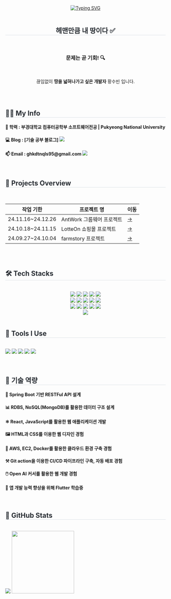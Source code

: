 <div align="center">
<a href="https://git.io/typing-svg"><img src="https://readme-typing-svg.herokuapp.com?font=Fira+Code&duration=3500&pause=1000&color=000000&width=435&lines=%F0%9F%91%8B+Hi%2C+there!+Thank+you+for+coming" alt="Typing SVG" /></a>
</br>
</br>
	


<h2 style="border-bottom: 1px solid #d8dee4; color: #282d33;">   헤맨만큼 내 땅이다 ✅</h2>
</br>
<h3> 문제는 곧 기회! 🔍</h3> <br> 
<p>끊임없이 <strong>땅을 넓혀나가고 싶은 개발자</strong> 황수빈 입니다.</p>

</br>
</br>

</div>
<div align="left">
<h2 style="border-bottom: 1px solid #d8dee4; color: #282d33;"> 👩‍💻 My Info </h2> 

<h4 align="left">📕 학력 : 부경대학교 컴퓨터공학부 소프트웨어전공 | Pukyeong National University</h4>
<h4 align="left">💻 Blog  : [기술 공부 블로그] <a href=https://subindev.tistory.com/> <img src="https://img.shields.io/badge/Tistory-000000?style=flat&logo=Tistory&logoColor=white&link=https://subindev.tistory.com/"> </a></h4>  <h4 align="left"> 📫 Email : ghkdtnqls95@gmail.com <a href=mailto:ghkdtnqls95@gmail.com> <img src="https://img.shields.io/badge/Gmail-EA4335?style=flat&logo=Gmail&logoColor=white&link=mailto:ghkdtnqls95@gmail.com"> </a> </h4>

</br>

<h2 style="border-bottom: 1px solid #d8dee4; color: #282d33;"> 📅 Projects Overview </h2> <br> 

| **작업 기한**        | **프로젝트 명**                     | **이동**  |
|-----------------|-------------------------------|-------|
| 24.11.16~24.12.26 | AntWork 그룹웨어 프로젝트     | [->](https://github.com/subin3578/antwork) |
| 24.10.18~24.11.15 | LotteOn 쇼핑몰 프로젝트            | [->](https://github.com/subin3578/TeamProject-LotteOn4) |
| 24.09.27~24.10.04 | farmstory 프로젝트                | [->](https://github.com/subin3578) |
<br/>



</br>

  <h2 style="border-bottom: 1px solid #d8dee4; color: #282d33;"> 🛠️ Tech Stacks </h2> <br> 

 <div style="text-align: left;">
    <div  align= "center"> <img src="https://img.shields.io/badge/Java-007396?style=flat&logo=Java&logoColor=white">
          <img src="https://img.shields.io/badge/Spring-6DB33F?style=flat&logo=Spring&logoColor=white">
          <img src="https://img.shields.io/badge/Spring Boot-6DB33F?style=flat&logo=Spring Boot&logoColor=white">
          <img src="https://img.shields.io/badge/MySQL-4479A1?style=flat&logo=MySQL&logoColor=white">
          <img src="https://img.shields.io/badge/MongoDB-47A248?style=flat&logo=MongoDB&logoColor=white">
          <br/><img src="https://img.shields.io/badge/HTML5-E34F26?style=flat&logo=HTML5&logoColor=white">
          <img src="https://img.shields.io/badge/CSS3-1572B6?style=flat&logo=CSS3&logoColor=white">
          <img src="https://img.shields.io/badge/Javascript-F7DF1E?style=flat&logo=Javascript&logoColor=white">
          <img src="https://img.shields.io/badge/React-61DAFB?style=flat&logo=React&logoColor=white">
          <img src="https://img.shields.io/badge/Tailwind CSS-06B6D4?style=flat&logo=Tailwind CSS&logoColor=white">
          <br/><img src="https://img.shields.io/badge/Flutter-02569B?style=flat&logo=Flutter&logoColor=white">
          <img src="https://img.shields.io/badge/Amazon AWS-232F3E?style=flat&logo=Amazon AWS&logoColor=white">
          <img src="https://img.shields.io/badge/Docker-2496ED?style=flat&logo=Docker&logoColor=white">
          <img src="https://img.shields.io/badge/Git-F05032?style=flat&logo=Git&logoColor=white">
          <img src="https://img.shields.io/badge/Github-181717?style=flat&logo=Github&logoColor=white">
          <br/><img src="https://img.shields.io/badge/Slack-4A154B?style=flat&logo=Slack&logoColor=white">
          </div>
    </div>
</br>

  <h2 style="border-bottom: 1px solid #d8dee4; color: #282d33;"> 🔨 Tools I Use </h2> <br> 

<div>
	<img src="https://img.shields.io/badge/Eclipse%20IDE-2C2255?style=flat&logo=Eclipse%20IDE&logoColor=white" />
	<img src="https://img.shields.io/badge/IntelliJ%20IDEA-000000?style=flat&logo=IntelliJ%20IDEA&logoColor=white" />
	<img src="https://img.shields.io/badge/Visual%20Studio%20Code-007ACC?style=flat&logo=Visual%20Studio%20Code&logoColor=white" />
	<img src="https://img.shields.io/badge/Postman-FF6C37?style=flat&logo=Postman&logoColor=white" />
	<img src="https://img.shields.io/badge/GitHub-181717?style=flat&logo=GitHub&logoColor=white" />
</div>

</br>
</br>



<h2 style="border-bottom: 1px solid #d8dee4; color: #282d33;"> 🎯 기술 역량 </h2> 

<h4 align="left">🌱 Spring Boot 기반 RESTFul API 설계</h4>
<h4 align="left">📊 RDBS, NoSQL(MongoDB)를 활용한 데이터 구조 설계</h4>
<h4 align="left">⚛️ React, JavaScript를 활용한 웹 애플리케이션 개발</h4>
<h4 align="left">🖼 HTML과 CSS를 이용한 웹 디자인 경험 </h4>
<h4 align="left">🚀 AWS, EC2, Docker를 활용한 클라우드 환경 구축 경험</h4>
<h4 align="left">⚒ Git action을 이용한 CI/CD 파이프라인 구축, 자동 배포 경험</h4>
<h4 align="left">🖱️ Open AI 커서를 활용한 웹 개발 경험</h4>
<h4 align="left">📱 앱 개발 능력 향상을 위해 Flutter 학습중  </h4>

</br>

  <h2 style="border-bottom: 1px solid #d8dee4; color: #282d33;"> 🌟 GitHub Stats </h2> <br> 

<img src="https://github-readme-stats.vercel.app/api?username=subin3578&custom_title=subin3578%27s%20Github%20Stat&bg_color=180,000000,&title_color=000000&text_color=000000" />
<img src="https://github-readme-stats.vercel.app/api/top-langs/?username=subin3578&layout=compact&bg_color=180,000000,&title_color=000000&text_color=000000" height="196" />





</br>

</div>
